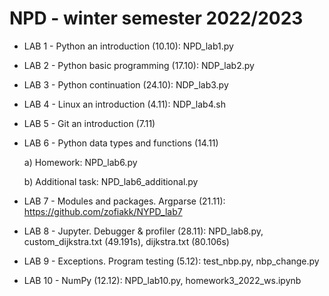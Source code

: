 # NPD - winter semester 2022/2023
* LAB 1 - Python an introduction (10.10): NPD_lab1.py
* LAB 2 - Python basic programming (17.10): NDP_lab2.py
* LAB 3 - Python continuation (24.10): NDP_lab3.py
* LAB 4 - Linux an introduction (4.11): NDP_lab4.sh
* LAB 5 - Git an introduction (7.11)
* LAB 6 - Python data types and functions (14.11)

  a) Homework: NPD_lab6.py
  
  b) Additional task: NPD_lab6_additional.py

* LAB 7 - Modules and packages. Argparse (21.11): https://github.com/zofiakk/NYPD_lab7
* LAB 8 - Jupyter. Debugger & profiler (28.11): NPD_lab8.py, custom_dijkstra.txt (49.191s), dijkstra.txt (80.106s)
* LAB 9 - Exceptions. Program testing (5.12): test_nbp.py, nbp_change.py
* LAB 10 - NumPy (12.12): NPD_lab10.py, homework3_2022_ws.ipynb
